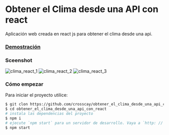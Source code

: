 # Obtener el Clima desde una API con react
Aplicación web creada en react js para obtener el clima desde una api.

### [Demostración](https://crosscay.github.io/obtener_el_clima_desde_una_api_con_react/)

### Sceenshot
![clima_react_1](https://user-images.githubusercontent.com/15184739/90982743-d6030580-e52e-11ea-91aa-d62eee516b0e.PNG)
![clima_react_2](https://user-images.githubusercontent.com/15184739/90982751-e2875e00-e52e-11ea-8959-11cc2f427fc3.PNG)
![clima_react_3](https://user-images.githubusercontent.com/15184739/90982756-eb782f80-e52e-11ea-8dda-016d649302cb.PNG)

### Cómo empezar

Para iniciar el proyecto utilice:

```bash
$ git clon https://github.com/crosscay/obtener_el_clima_desde_una_api_con_react.git
$ cd obtener_el_clima_desde_una_api_con_react
# instala las dependencias del proyecto
$ npm i
# ejecute `npm start` para un servidor de desarrollo. Vaya a `http: // localhost: 3000 /`. La aplicación se volverá a cargar automáticamente si cambia alguno de los archivos de origen.
$ npm start
```
